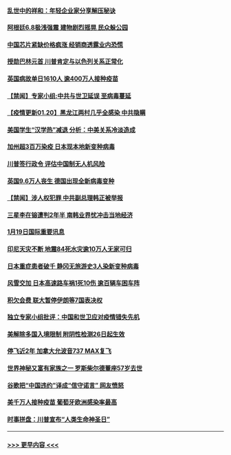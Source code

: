 #### [乱世中的祥和：年轻企业家分享解压秘诀](../pages/prog202/a103036034.md?t=01201651) 
#### [阿根廷6.8极浅强震 建物剧烈摇晃 民众躲公园](../pages/prog202/a103035997.md?t=01201651) 
#### [中国芯片紧缺价格疯涨 经销商透露业内恐慌](../pages/prog202/a103035947.md?t=01201651) 
#### [授勋巴林元首 川普肯定与以色列关系正常化](../pages/prog202/a103035933.md?t=01201651) 
#### [英国病故单日1610人 逾400万人接种疫苗](../pages/prog202/a103035920.md?t=01201651) 
#### [【禁闻】专家小组:中共与世卫延误 至病毒蔓延](../pages/prog202/a103035562.md?t=01201651) 
#### [【疫情更新01.20】黑龙江两村几乎全感染 中共隐瞒](../pages/prog202/a103034335.md?t=01201651) 
#### [美国学生“汉学热”减退 分析：中美关系冷淡造成](../pages/prog202/a103035777.md?t=01201651) 
#### [加州超3百万染疫 日本现本地新变种病毒](../pages/prog202/a103035725.md?t=01201651) 
#### [川普签行政令 评估中国制无人机风险](../pages/prog202/a103035597.md?t=01201651) 
#### [英国9.6万人丧生 德国出现全新病毒变种](../pages/prog202/a103035548.md?t=01201651) 
#### [【禁闻】涉人权犯罪 中共副总理韩正被举报](../pages/prog202/a103035489.md?t=01201651) 
#### [三星李在镕遭判2年半 南韩业界忧冲击当地经济](../pages/prog202/a103035481.md?t=01201651) 
#### [1月19日国际重要讯息](../pages/prog202/a103035312.md?t=01201651) 
#### [印尼天灾不断 地震84死水灾逾10万人无家可归](../pages/prog202/a103035267.md?t=01201651) 
#### [日本重症患者破千 静冈无旅游史3人染新变种病毒](../pages/prog202/a103035259.md?t=01201651) 
#### [风雪交加 日本高速路车祸1死10伤 逾百辆车困车阵](../pages/prog202/a103035250.md?t=01201651) 
#### [积欠会费 联大暂停伊朗等7国表决权](../pages/prog202/a103035141.md?t=01201651) 
#### [独立专家小组批评：中国和世卫应对疫情错失先机](../pages/prog202/a103035131.md?t=01201651) 
#### [美解除多国入境限制 附阴性检测26日起生效](../pages/prog202/a103035114.md?t=01201651) 
#### [停飞近2年 加拿大允波音737 MAX复飞](../pages/prog202/a103035089.md?t=01201651) 
#### [世界神秘又富有家族之一 罗斯柴尔德董座57岁去世](../pages/prog202/a103034920.md?t=01201651) 
#### [谷歌把“中国违约”译成“信守诺言” 网友愤怒](../pages/prog202/a103034962.md?t=01201651) 
#### [美千万人接种疫苗 葡萄牙欧洲感染率最高](../pages/prog202/a103034976.md?t=01201651) 
#### [时事拼盘：川普宣布“人类生命神圣日”](../pages/prog202/a103034943.md?t=01201651) 

----
#### [ >>> 更早内容 <<< ](../indexes/prog202-earlier.md)
